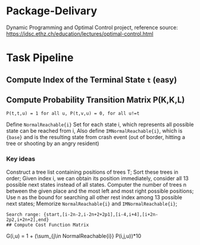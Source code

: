 # Package-Delivary
Dynamic Programming and Optimal Control project, reference source: https://idsc.ethz.ch/education/lectures/optimal-control.html

# Task Pipeline
## Compute Index of the Terminal State ```t``` (easy)
## Compute Probability Transition Matrix P(K,K,L)

```
P(t,t,u) = 1 for all u, P(t,v,u) = 0, for all u!=t
```
Define ```NormalReachable{i}``` Set for each state i, which represents all possible state can be reached from i, Also define ```IMNormalReachable{i}```, which is ```{base}``` and is the resulting state from crash event (out of border, hitting a tree or shooting by an angry resident)
### Key ideas
Construct a tree list containing positions of trees T; Sort these trees in order;
Given index i, we can obtain its position immediately, consider all 13 possible next states instead of all states. 
Computer the number of trees n between the given place and the most left and most right possible positions;
Use n as the bound for searching all other rest index among 13 possible next states;
Memorize ```NormalReachable{i}``` and ```IMNormalReachable{i}```;
```
Search range: {start,[i-2n-2,i-2n+2+2p1],[i-4,i+4],[i+2n-2p2,i+2n+2],end}
## Compute Cost Function Matrix
```
G(i,u) = 1 + (\sum_{j\in NormalReachable{i}} P(i,j,u))*10
```

